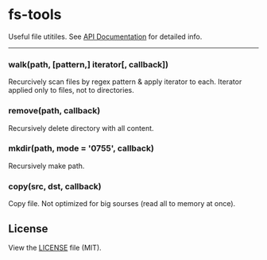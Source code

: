 fs-tools
========

Useful file utitiles. See [API Documentation](http://nodeca.github.com/fs-tools/FsTools/index.html) for detailed info.

---

### walk(path, [pattern,] iterator[, callback])

Recurcively scan files by regex pattern & apply iterator to each. Iterator
applied only to files, not to directories.


### remove(path, callback)

Recursively delete directory with all content.


### mkdir(path, mode = '0755', callback)

Recursively make path.


### copy(src, dst, callback)

Copy file. Not optimized for big sourses (read all to memory at once).


## License

View the [LICENSE](https://github.com/nodeca/fs-tools/blob/master/LICENSE) file (MIT).

